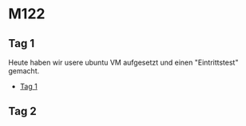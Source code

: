 # M122

## Tag 1 

Heute haben wir usere ubuntu VM aufgesetzt und einen "Eintrittstest" gemacht. 

* [Tag 1](https://github.com/BenjaminD0N/M122/blob/9cbee04b70b27099dad882a76af5f2655689e974/Tage/Tag1.md)

## Tag 2 


